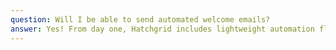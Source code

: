 ```yaml
---
question: Will I be able to send automated welcome emails?
answer: Yes! From day one, Hatchgrid includes lightweight automation flows — like welcome sequences — without the complexity of full marketing platforms.
---
```

